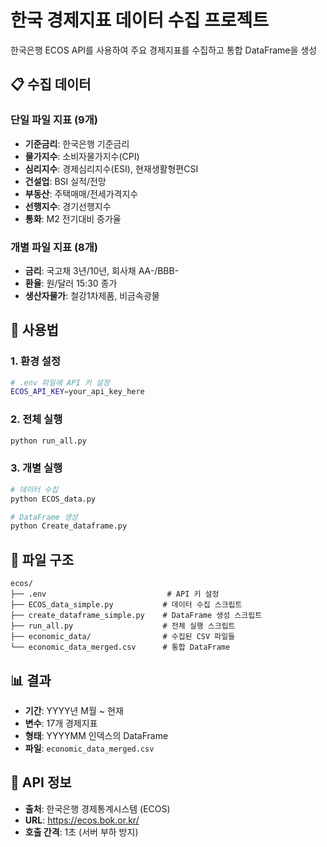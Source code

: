 # 한국 경제지표 데이터 수집 프로젝트

한국은행 ECOS API를 사용하여 주요 경제지표를 수집하고 통합 DataFrame을 생성

## 📋 수집 데이터

### 단일 파일 지표 (9개)
- **기준금리**: 한국은행 기준금리
- **물가지수**: 소비자물가지수(CPI)
- **심리지수**: 경제심리지수(ESI), 현재생활형편CSI
- **건설업**: BSI 실적/전망
- **부동산**: 주택매매/전세가격지수
- **선행지수**: 경기선행지수
- **통화**: M2 전기대비 증가율

### 개별 파일 지표 (8개)
- **금리**: 국고채 3년/10년, 회사채 AA-/BBB-
- **환율**: 원/달러 15:30 종가
- **생산자물가**: 철강1차제품, 비금속광물

## 🚀 사용법

### 1. 환경 설정
```bash
# .env 파일에 API 키 설정
ECOS_API_KEY=your_api_key_here
```

### 2. 전체 실행
```bash
python run_all.py
```

### 3. 개별 실행
```bash
# 데이터 수집
python ECOS_data.py

# DataFrame 생성
python Create_dataframe.py
```

## 📁 파일 구조

```
ecos/
├── .env                           # API 키 설정
├── ECOS_data_simple.py           # 데이터 수집 스크립트
├── create_dataframe_simple.py    # DataFrame 생성 스크립트
├── run_all.py                    # 전체 실행 스크립트
├── economic_data/                # 수집된 CSV 파일들
└── economic_data_merged.csv      # 통합 DataFrame
```

## 📊 결과

- **기간**: YYYY년 M월 ~ 현재
- **변수**: 17개 경제지표
- **형태**: YYYYMM 인덱스의 DataFrame
- **파일**: `economic_data_merged.csv`

## 🔗 API 정보

- **출처**: 한국은행 경제통계시스템 (ECOS)
- **URL**: https://ecos.bok.or.kr/
- **호출 간격**: 1초 (서버 부하 방지)
